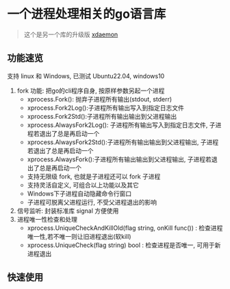# 一个进程处理相关的go语言库
> 这个是另一个库的升级版 [xdaemon](https://github.com/zh-five/xdaemon)

## 功能速览
支持 linux 和 Windows, 已测试 Ubuntu22.04, windows10

1. fork 功能: 把go的cli程序自身, 按原样参数另起一个进程
   - xprocess.Fork(): 抛弃子进程所有输出(stdout, stderr)
   - xprocess.Fork2Log():子进程所有输出写入到指定日志文件
   - xprocess.Fork2Std():子进程所有输出输出到父进程输出
   - xprocess.AlwaysFork2Log(): 子进程所有输出写入到指定日志文件, 子进程若退出了总是再启动一个
   - xprocess.AlwaysFork2Std():子进程所有输出输出到父进程输出, 子进程若退出了总是再启动一个
   - xprocess.AlwaysFork():子进程所有输出输出到父进程输出, 子进程若退出了总是再启动一个
   - 支持无限级 fork, 也就是子进程还可以 fork 子进程
   - 支持灵活自定义, 可组合以上功能以及其它
   - Windows下子进程自动隐藏命令行窗口
   - 子进程可脱离父进程运行, 不受父进程退出的影响
2. 信号监听: 封装标准库 signal 方便使用
3. 进程唯一性检查和处理
   - xprocess.UniqueCheckAndKillOld(flag string, onKill func()) : 检查进程唯一性,若不唯一则让旧进程退出(软kill)
   - xprocess.UniqueCheck(flag string) bool : 检查进程是否唯一, 可用于新进程退出

## 快速使用
